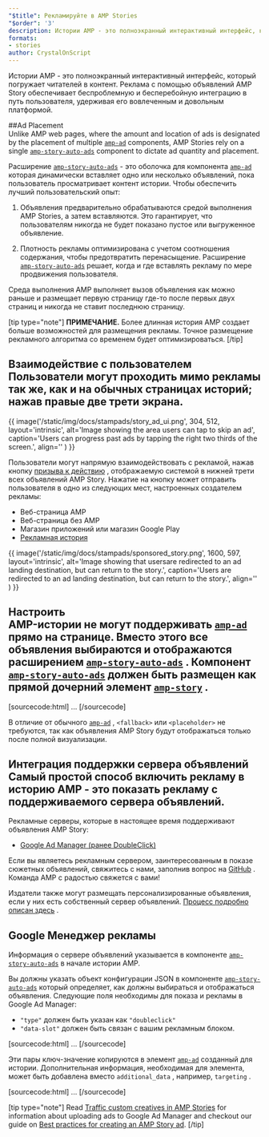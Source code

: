 ```yaml
---
"$title": Рекламируйте в AMP Stories
"$order": '3'
description: Истории AMP - это полноэкранный интерактивный интерфейс, который погружает читателей в контент. Реклама с помощью объявлений AMP Story обеспечивает плавный и бесперебойный ...
formats:
- stories
author: CrystalOnScript
---
```


Истории AMP - это полноэкранный интерактивный интерфейс, который погружает читателей в контент. Реклама с помощью объявлений AMP Story обеспечивает беспроблемную и бесперебойную интеграцию в путь пользователя, удерживая его вовлеченным и довольным платформой.

##Ad Placement <br>Unlike AMP web pages, where the amount and location of ads is designated by the placement of multiple [`amp-ad`](../../../documentation/components/reference/amp-ad.md) components, AMP Stories rely on a single  [`amp-story-auto-ads`](../../../documentation/components/reference/amp-story-auto-ads.md) component to dictate ad quantity and placement.

Расширение [`amp-story-auto-ads`](../../../documentation/components/reference/amp-story-auto-ads.md) - это оболочка для компонента [`amp-ad`](../../../documentation/components/reference/amp-ad.md) которая динамически вставляет одно или несколько объявлений, пока пользователь просматривает контент истории. Чтобы обеспечить лучший пользовательский опыт:

1. Объявления предварительно обрабатываются средой выполнения AMP Stories, а затем вставляются. Это гарантирует, что пользователям никогда не будет показано пустое или выгруженное объявление.

2. Плотность рекламы оптимизирована с учетом соотношения содержания, чтобы предотвратить перенасыщение. Расширение [`amp-story-auto-ads`](../../../documentation/components/reference/amp-story-auto-ads.md) решает, когда и где вставлять рекламу по мере продвижения пользователя.

Среда выполнения AMP выполняет вызов объявления как можно раньше и размещает первую страницу где-то после первых двух страниц и никогда не ставит последнюю страницу.

<amp-anim width="360" height="640" src="/static/img/docs/stampads/stamp_gif_ad.gif">
  <amp-img placeholder width="360" height="640" src="/static/img/docs/stampads/stamp_gif_still.png">
  </amp-img>
</amp-anim>

[tip type="note"] **ПРИМЕЧАНИЕ.** Более длинная история AMP создает больше возможностей для размещения рекламы. Точное размещение рекламного алгоритма со временем будет оптимизироваться. [/tip]

## Взаимодействие с пользователем <br>Пользователи могут проходить мимо рекламы так же, как и на обычных страницах историй; нажав правые две трети экрана.

{{ image('/static/img/docs/stampads/story_ad_ui.png', 304, 512, layout='intrinsic', alt='Image showing the area users can tap to skip an ad', caption='Users can progress past ads by tapping the right two thirds of the screen.', align='' ) }}

Пользователи могут напрямую взаимодействовать с рекламой, нажав кнопку [призыва к действию](story_ads_best_practices.md#call-to-action-button-text-enum) , отображаемую системой в нижней трети всех объявлений AMP Story. Нажатие на кнопку может отправить пользователя в одно из следующих мест, настроенных создателем рекламы:

- Веб-страница AMP
- Веб-страница без AMP
- Магазин приложений или магазин Google Play
- [Рекламная история](story_ads_best_practices.md#sponsored-story)

{{ image('/static/img/docs/stampads/sponsored_story.png', 1600, 597, layout='intrinsic', alt='Image showing that usersare redirected to an ad landing destination, but can return to the story.', caption='Users are redirected to an ad landing destination, but can return to the story.', align='' ) }}

## Настроить <br>AMP-истории не могут поддерживать [`amp-ad`](../../../documentation/components/reference/amp-ad.md) прямо на странице. Вместо этого все объявления выбираются и отображаются расширением [`amp-story-auto-ads`](../../../documentation/components/reference/amp-story-auto-ads.md) . Компонент [`amp-story-auto-ads`](../../../documentation/components/reference/amp-story-auto-ads.md) должен быть размещен как прямой дочерний элемент [`amp-story`](../../../documentation/components/reference/amp-story.md) .

[sourcecode:html]
<amp-story>
  <amp-story-auto-ads>
    <script type="application/json">
      {
        "ad-attributes": {
          // ad server configuration
        }
      }
    </script>
  </amp-story-auto-ads>
  <amp-story-page>
  ...
</amp-story>
[/sourcecode]

В отличие от обычного [`amp-ad`](../../../documentation/components/reference/amp-ad.md) , `<fallback>` или `<placeholder>` не требуются, так как объявления AMP Story будут отображаться только после полной визуализации.

## Интеграция поддержки сервера объявлений <br>Самый простой способ включить рекламу в историю AMP - это показать рекламу с поддерживаемого сервера объявлений.

Рекламные серверы, которые в настоящее время поддерживают объявления AMP Story:

- [Google Ad Manager (ранее DoubleClick)](advertise_amp_stories.md#google-ad-manager)

Если вы являетесь рекламным сервером, заинтересованным в показе сюжетных объявлений, свяжитесь с нами, заполнив вопрос на [GitHub](https://github.com/ampproject/amphtml/issues/new) . Команда AMP с радостью свяжется с вами!

Издатели также могут размещать персонализированные объявления, если у них есть собственный сервер объявлений. [Процесс подробно описан здесь](https://github.com/ampproject/amphtml/blob/master/extensions/amp-story/amp-story-ads.md#publisher-placed-ads) .

## Google Менеджер рекламы<a name="google-ad-manager"></a>

Информация о сервере объявлений указывается в компоненте [`amp-story-auto-ads`](../../../documentation/components/reference/amp-story-auto-ads.md) в начале истории AMP.

Вы должны указать объект конфигурации JSON в компоненте [`amp-story-auto-ads`](../../../documentation/components/reference/amp-story-auto-ads.md) который определяет, как должны выбираться и отображаться объявления. Следующие поля необходимы для показа и рекламы в Google Ad Manager:

- `"type"` должен быть указан как `"doubleclick"`
- `"data-slot"` должен быть связан с вашим рекламным блоком.

[sourcecode:html]
<amp-story>
  <amp-story-auto-ads>
    <script type="application/json">
      {
        "ad-attributes": {
          "type": "doubleclick",
          "data-slot": "/30497360/a4a/amp_story_dfp_example"
        }
      }
    </script>
  </amp-story-auto-ads>
  <amp-story-page>
  ...
</amp-story>
[/sourcecode]

Эти пары ключ-значение копируются в элемент [`amp-ad`](../../../documentation/components/reference/amp-ad.md) созданный для истории. Дополнительная информация, необходимая для элемента, может быть добавлена вместо `additional_data` , например, `targeting` .

[sourcecode:html]
<amp-story>
  <amp-story-auto-ads>
    <script type="application/json">
     {
       "ad-attributes": {
         "type": "doubleclick",
         "data-slot": "/30497360/a4a/amp_story_dfp_example",
         "additional_data": "additional_data_information"
       }
     }
    </script>
  </amp-story-auto-ads>
  <amp-story-page>
  ...
</amp-story>
[/sourcecode]

[tip type="note"] Read [Traffic custom creatives in AMP Stories](https://support.google.com/admanager/answer/9038178) for information about uploading ads to Google Ad Manager and checkout our guide on [Best practices for creating an AMP Story ad](story_ads_best_practices.md). [/tip]
